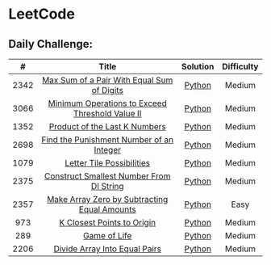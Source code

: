 # LeetCode
## Daily Challenge:
| # | Title | Solution | Difficulty |
|:-:|:-----:|:--------:|:----------:|
| 2342 | [Max Sum of a Pair With Equal Sum of Digits](https://leetcode.com/problems/max-sum-of-a-pair-with-equal-sum-of-digits/description/) | [Python](https://github.com/VaidishaMehta/LeetCode/blob/main/Daily%20Challenge/2342_MaxSumOfAPairWithEqualSumOfDigits.py/) | Medium |
| 3066 | [Minimum Operations to Exceed Threshold Value II](https://leetcode.com/problems/minimum-operations-to-exceed-threshold-value-ii/description/) | [Python](https://github.com/VaidishaMehta/LeetCode/blob/main/Daily%20Challenge/3066_MinimumOperationsToExceedThresholdValueII.py) | Medium |
| 1352 | [Product of the Last K Numbers](https://leetcode.com/problems/product-of-the-last-k-numbers/description/) | [Python](https://github.com/VaidishaMehta/LeetCode/blob/main/Daily%20Challenge/1352_ProductOfTheLastKNumbers.py) | Medium |
| 2698 | [Find the Punishment Number of an Integer](https://leetcode.com/problems/find-the-punishment-number-of-an-integer/description/) | [Python](https://github.com/VaidishaMehta/LeetCode/blob/main/Daily%20Challenge/2698_FindThePunishmentNumberOfAnInteger.py) | Medium |
| 1079 | [Letter Tile Possibilities](https://leetcode.com/problems/letter-tile-possibilities/description/) | [Python](https://github.com/VaidishaMehta/LeetCode/blob/main/Daily%20Challenge/1079_LetterTilePossibilities.py) | Medium |
| 2375 | [Construct Smallest Number From DI String](https://leetcode.com/problems/construct-smallest-number-from-di-string/description/) | [Python](https://github.com/VaidishaMehta/LeetCode/blob/main/Daily%20Challenge/2375_ConstructSmallestNumberFromDIString.py) | Medium |
| 2357 | [Make Array Zero by Subtracting Equal Amounts](https://leetcode.com/problems/make-array-zero-by-subtracting-equal-amounts/description/) | [Python](https://github.com/VaidishaMehta/LeetCode/blob/main/Daily%20Challenge/2357_MakeArrayZerobBySubtractingEqualAmounts.py) | Easy |
| 973 | [K Closest Points to Origin](https://leetcode.com/problems/k-closest-points-to-origin/description/) | [Python](https://github.com/VaidishaMehta/LeetCode/blob/main/Daily%20Challenge/973_KClosestPointsToOrigin.py) | Medium |
| 289 | [Game of Life](https://leetcode.com/problems/game-of-life/description/) | [Python](https://github.com/VaidishaMehta/LeetCode/blob/main/Daily%20Challenge/289_GameOfLife.py) | Medium |
| 2206 | [Divide Array Into Equal Pairs](https://leetcode.com/problems/divide-array-into-equal-pairs/description) | [Python](https://github.com/VaidishaMehta/LeetCode_Solutions/blob/main/Daily%20Challenge/2206_Divide_Array_Into_Equal_Pairs.py) | Medium |
